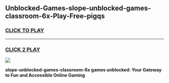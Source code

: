 
## Unblocked-Games-slope-unblocked-games-classroom-6x-Play-Free-pigqs
<h3>
<a href="https://premium76.site?title=slope-unblocked-games-classroom-6x&ref=21A">CLICK TO PLAY</a></h3>
<hr>

<h3>
<a href="https://premium76.site?title=slope-unblocked-games-classroom-6x&ref=21A">CLICK 2 PLAY</a>
  
</h3>

<a href="https://premium76.site?title=slope-unblocked-games-classroom-6x&ref=21A"><img src="https://clearcache.store/games.png"></a>


**slope-unblocked-games-classroom-6x games unblocked: Your Gateway to Fun and Accessible Online Gaming**
